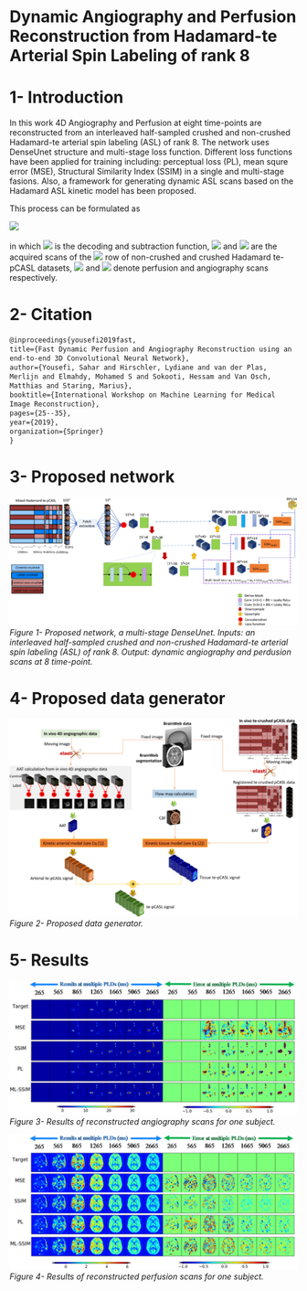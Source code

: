 # Dynamic Angiography and Perfusion Reconstruction from Hadamard-te Arterial Spin Labeling of rank 8
# 1- Introduction
In this work 4D Angiography and Perfusion at eight time-points are reconstructed from an interleaved half-sampled crushed and non-crushed Hadamard-te arterial spin labeling (ASL) of rank 8. The network uses DenseUnet structure and multi-stage loss function. Different loss functions have been applied for training including: perceptual loss (PL), mean squre error (MSE), Structural Similarity Index (SSIM) in a single and multi-stage fasions. Also, a framework for generating dynamic ASL scans based on the Hadamard ASL kinetic model has been proposed. 

This process can be formulated as

<img src="https://latex.codecogs.com/svg.latex?\;M\left(\{I_i^\mathchorus{NC}\},%20\{I_i^\mathchorus{C}\}\right)_{i=1}^{H}%20=\{\mathbbm{P}(t),%20\mathbbm{A}(t)\}_{t=1}^{H-1}" />

in which <img src="https://latex.codecogs.com/svg.latex?\;M"/> is the decoding and subtraction function, <img src="https://latex.codecogs.com/svg.latex?\;I_i^\mathchorus{NC}"/> and <img src="https://latex.codecogs.com/svg.latex?\;I_i^\mathchorus{C}"/> are the acquired scans of the <img src="https://latex.codecogs.com/svg.latex?\;i^{th}"/> row of non-crushed and crushed Hadamard te-pCASL datasets, <img src="https://latex.codecogs.com/svg.latex?\;\mathbbm{P}"/> and <img src="https://latex.codecogs.com/svg.latex?\;\mathbbm{A}"/> denote perfusion and angiography scans respectively. 

# 2- Citation
    @inproceedings{yousefi2019fast,
    title={Fast Dynamic Perfusion and Angiography Reconstruction using an end-to-end 3D Convolutional Neural Network},
    author={Yousefi, Sahar and Hirschler, Lydiane and van der Plas, Merlijn and Elmahdy, Mohamed S and Sokooti, Hessam and Van Osch, Matthias and Staring, Marius},
    booktitle={International Workshop on Machine Learning for Medical Image Reconstruction},
    pages={25--35},
    year={2019},
    organization={Springer}
    }

# 3- Proposed network


<p>
    <img src="figures/AnyConv.com__cnn-1.png" alt>
    <em>Figure 1- Proposed network, a multi-stage DenseUnet. Inputs: an interleaved half-sampled crushed and non-crushed Hadamard-te arterial spin labeling (ASL) of rank 8. Output: dynamic angiography and perdusion scans at 8 time-point.</em>
</p>



# 4- Proposed data generator
<p>
    <img src="figures/AnyConv.com__data_generator-1.png" alt>
    <em>Figure 2- Proposed data generator.</em>
</p>

# 5- Results
<p>
    <img src="figures/angiography_res.bmp" alt>
    <em>Figure 3- Results of reconstructed angiography scans for one subject.</em>
</p>

<p>
    <img src="figures/perfusion_res.bmp" alt>
    <em>Figure 4- Results of reconstructed perfusion scans for one subject.</em>
</p>


